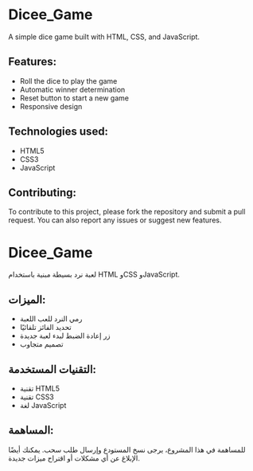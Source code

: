 # Dicee_Game
A simple dice game built with HTML, CSS, and JavaScript.

## Features:

- Roll the dice to play the game
- Automatic winner determination
- Reset button to start a new game
- Responsive design

## Technologies used:

- HTML5
- CSS3
- JavaScript

## Contributing:

To contribute to this project, please fork the repository and submit a pull request. You can also report any issues or suggest new features.

# Dicee_Game
لعبة نرد بسيطة مبنية باستخدام HTML وCSS وJavaScript.

## الميزات:

- رمي النرد للعب اللعبة
- تحديد الفائز تلقائيًا
- زر إعادة الضبط لبدء لعبة جديدة
- تصميم متجاوب

## التقنيات المستخدمة:

- تقنية HTML5
- تقنية CSS3
- لغة JavaScript

## المساهمة:

للمساهمة في هذا المشروع، يرجى نسخ المستودع وإرسال طلب سحب. يمكنك أيضًا الإبلاغ عن أي مشكلات أو اقتراح ميزات جديدة.
